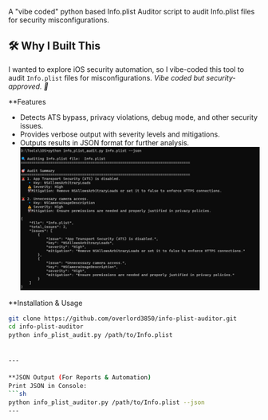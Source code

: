 A "vibe coded" python based Info.plist Auditor script to audit Info.plist files for security misconfigurations.
## 🛠 Why I Built This
I wanted to explore iOS security automation, so I vibe-coded this tool to audit `Info.plist` files for misconfigurations. 
*Vibe coded but security-approved. 🚀*

**Features
- Detects ATS bypass, privacy violations, debug mode, and other security issues.
- Provides verbose output with severity levels and mitigations.
- Outputs results in JSON format for further analysis.
![Alt text](Output.png)

**Installation & Usage
```sh
git clone https://github.com/overlord3850/info-plist-auditor.git
cd info-plist-auditor
python info_plist_audit.py /path/to/Info.plist


---

**JSON Output (For Reports & Automation)
Print JSON in Console:
```sh
python info_plist_auditor.py /path/to/Info.plist --json
---
